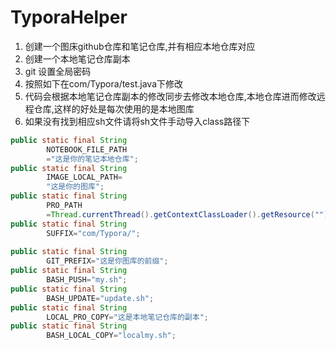 # TyporaHelper
1. 创建一个图床github仓库和笔记仓库,并有相应本地仓库对应
2. 创建一个本地笔记仓库副本
3. git 设置全局密码
4. 按照如下在com/Typora/test.java下修改
5. 代码会根据本地笔记仓库副本的修改同步去修改本地仓库,本地仓库进而修改远程仓库,这样的好处是每次使用的是本地图库
6. 如果没有找到相应sh文件请将sh文件手动导入class路径下
```java
public static final String
        NOTEBOOK_FILE_PATH
        ="这是你的笔记本地仓库";
public static final String
        IMAGE_LOCAL_PATH=
        "这是你的图库";
public static final String
        PRO_PATH
        =Thread.currentThread().getContextClassLoader().getResource("").getPath();
public static final String
        SUFFIX="com/Typora/";
        
public static final String
        GIT_PREFIX="这是你图库的前缀";
public static final String
        BASH_PUSH="my.sh";
public static final String
        BASH_UPDATE="update.sh";
public static final String
        LOCAL_PRO_COPY="这是本地笔记仓库的副本";
public static final String
        BASH_LOCAL_COPY="localmy.sh";
```
